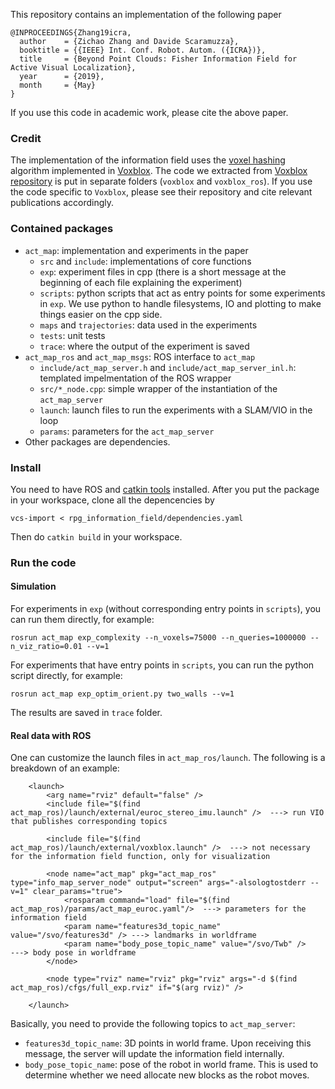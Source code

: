 This repository contains an implementation of the following paper

    @INPROCEEDINGS{Zhang19icra, 
      author    = {Zichao Zhang and Davide Scaramuzza}, 
      booktitle = {{IEEE} Int. Conf. Robot. Autom. ({ICRA})},
      title     = {Beyond Point Clouds: Fisher Information Field for Active Visual Localization}, 
      year      = {2019}, 
      month     = {May}
    }
    
If you use this code in academic work, please cite the above paper.

### Credit
The implementation of the information field uses the [voxel hashing](http://niessnerlab.org/papers/2013/4hashing/niessner2013hashing.pdf) algorithm implemented in [Voxblox](https://arxiv.org/abs/1611.03631).
The code we extracted from [Voxblox repository](https://github.com/ethz-asl/voxblox) is put in separate folders (`voxblox` and `voxblox_ros`). If you use the code specific to `Voxblox`, please see their repository and cite relevant publications accordingly.

### Contained packages

* `act_map`: implementation and experiments in the paper
  * `src` and `include`: implementations of core functions
  * `exp`: experiment files in cpp (there is a short message at the beginning of each file explaining the experiment)
  * `scripts`: python scripts that act as entry points for some experiments in `exp`. We use python to handle filesystems, IO and plotting to make things easier on the cpp side.
  * `maps` and `trajectories`: data used in the experiments
  * `tests`: unit tests
  * `trace`: where the output of the experiment is saved
* `act_map_ros` and `act_map_msgs`: ROS interface to `act_map`
  * `include/act_map_server.h` and `include/act_map_server_inl.h`: templated impelmentation of the ROS wrapper
  * `src/*_node.cpp`: simple wrapper of the instantiation of the `act_map_server`
  * `launch`: launch files to run the experiments with a SLAM/VIO in the loop
  * `params`: parameters for the `act_map_server`
* Other packages are dependencies.


### Install
You need to have ROS and [catkin tools](https://catkin-tools.readthedocs.io/en/latest/installing.html) installed. After you put the package in your workspace, clone all the depencencies by

    vcs-import < rpg_information_field/dependencies.yaml
    
Then do `catkin build` in your workspace.


### Run the code
#### Simulation
For experiments in `exp` (without corresponding entry points in `scripts`), you can run them directly, for example:

    rosrun act_map exp_complexity --n_voxels=75000 --n_queries=1000000 --n_viz_ratio=0.01 --v=1
    
For experiments that have entry points in `scripts`, you can run the python script directly, for example:

    rosrun act_map exp_optim_orient.py two_walls --v=1 

The results are saved in `trace` folder.

#### Real data with ROS
One can customize the launch files in `act_map_ros/launch`. The following is a breakdown of an example: 

        <launch>
            <arg name="rviz" default="false" />  
            <include file="$(find act_map_ros)/launch/external/euroc_stereo_imu.launch" />  ---> run VIO that publishes corresponding topics

            <include file="$(find act_map_ros)/launch/external/voxblox.launch" />  ---> not necessary for the information field function, only for visualization

            <node name="act_map" pkg="act_map_ros" type="info_map_server_node" output="screen" args="-alsologtostderr --v=1" clear_params="true">
                <rosparam command="load" file="$(find act_map_ros)/params/act_map_euroc.yaml"/>  ---> parameters for the information field
                <param name="features3d_topic_name" value="/svo/features3d" /> ---> landmarks in worldframe
                <param name="body_pose_topic_name" value="/svo/Twb" />         ---> body pose in worldframe
            </node>

            <node type="rviz" name="rviz" pkg="rviz" args="-d $(find act_map_ros)/cfgs/full_exp.rviz" if="$(arg rviz)" />

        </launch>

Basically, you need to provide the following topics to `act_map_server`:
* `features3d_topic_name`: 3D points in world frame. Upon receiving this message, the server will update the information field internally.
* `body_pose_topic_name`: pose of the robot in world frame. This is used to determine whether we need allocate new blocks as the robot moves.
